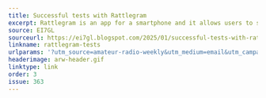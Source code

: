 ```yaml
---
title: Successful tests with Rattlegram
excerpt: Rattlegram is an app for a smartphone and it allows users to send short text messages over the radio.
source: EI7GL
sourceurl: https://ei7gl.blogspot.com/2025/01/successful-tests-with-rattlegram-dec.html
linkname: rattlegram-tests
urlparams: '?utm_source=amateur-radio-weekly&utm_medium=email&utm_campaign=newsletter'
headerimage: arw-header.gif
linktype: link
order: 3
issue: 363
---
```

